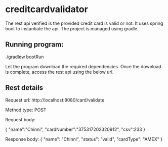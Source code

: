 # creditcardvalidator

The rest api verified is the provided credit card is valid or not. It uses spring boot to instantiate the api. The project is managed using gradle. 

## Running program:

./gradlew bootRun

Let the program download the required dependencies. Once the download is complete, access the rest api using the below url.

## Rest details
Request url:
http://localhost:8080/card/validate

Method type: POST

Request body: 

{
    "name":"Chinni",
    "cardNumber":"375317202320912",
    "csv":233
}

Response body:
{
    "name": "Chinni",
    "status": "valid",
    "cardType": "AMEX"
}
